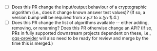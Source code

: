 <!-- Please give a brief explanation of the purpose of this pull request. -->

<!-- Does this PR resolve any issue?  If so, please reference it using automatic-closing keywords like "Fixes #123." -->

<!-- Any PR adding a new feature is expected to contain a test; the test should be part of CI testing, preferably within the ".github/workflows" directory tree. Please add an explanation to the PR if/when (why) this cannot be done. -->

<!-- Please answer the following questions to help manage version and changes across projects. -->

* [ ] Does this PR change the input/output behaviour of a cryptographic algorithm (i.e., does it change known answer test values)?  (If so, a version bump will be required from *x.y.z* to *x.(y+1).0*.)
* [ ] Does this PR change the list of algorithms available -- either adding, removing, or renaming? Does this PR otherwise change an API? (If so, PRs in fully supported downstream projects dependent on these, i.e., [oqs-provider](https://github.com/open-quantum-safe/oqs-provider) will also need to be ready for review and merge by the time this is merged.)

<!-- Once your pull request is ready for review and passing continuous integration tests, please convert from a draft PR to a normal PR, and request a review from one of the OQS core team members. -->

